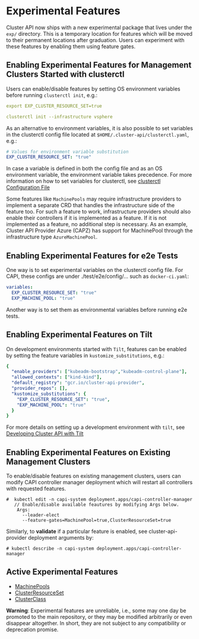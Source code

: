 # Experimental Features

Cluster API now ships with a new experimental package that lives under the `exp/` directory. This is a
temporary location for features which will be moved to their permanent locations after graduation. Users can experiment with these features by enabling them using feature gates.

## Enabling Experimental Features for Management Clusters Started with clusterctl

Users can enable/disable features by setting OS environment variables before running `clusterctl init`, e.g.:

```yaml
export EXP_CLUSTER_RESOURCE_SET=true

clusterctl init --infrastructure vsphere
```

As an alternative to environment variables, it is also possible to set variables in the clusterctl config file located at `$HOME/.cluster-api/clusterctl.yaml`, e.g.:
```yaml
# Values for environment variable substitution
EXP_CLUSTER_RESOURCE_SET: "true"
```
In case a variable is defined in both the config file and as an OS environment variable, the environment variable takes precedence.
For more information on how to set variables for clusterctl, see [clusterctl Configuration File](../../clusterctl/configuration.md)

Some features like `MachinePools` may require infrastructure providers to implement a separate CRD that handles the infrastructure side of the feature too.
For such a feature to work, infrastructure providers should also enable their controllers if it is implemented as a feature. If it is not implemented as a feature, no additional step is necessary.
As an example, Cluster API Provider Azure (CAPZ) has support for MachinePool through the infrastructure type `AzureMachinePool`.

## Enabling Experimental Features for e2e Tests

One way is to set experimental variables on the clusterctl config file. For CAPI, these configs are under ./test/e2e/config/... such as `docker-ci.yaml`:
```yaml
variables:
  EXP_CLUSTER_RESOURCE_SET: "true"
  EXP_MACHINE_POOL: "true"
```
Another way is to set them as environmental variables before running e2e tests.

## Enabling Experimental Features on Tilt

On development environments started with `Tilt`, features can be enabled by setting the feature variables in `kustomize_substitutions`, e.g.:

```yaml
{
  "enable_providers": ["kubeadm-bootstrap","kubeadm-control-plane"],
  "allowed_contexts": ["kind-kind"],
  "default_registry": "gcr.io/cluster-api-provider",
  "provider_repos": [],
  "kustomize_substitutions": {
    "EXP_CLUSTER_RESOURCE_SET": "true",
    "EXP_MACHINE_POOL": "true"
  }
}
```

For more details on setting up a development environment with `tilt`, see [Developing Cluster API with Tilt](../../developer/tilt.md)

## Enabling Experimental Features on Existing Management Clusters

To enable/disable features on existing management clusters, users can modify CAPI controller manager deployment which will restart all controllers with requested features.

```
#  kubectl edit -n capi-system deployment.apps/capi-controller-manager
   // Enable/disable available feautures by modifying Args below.
    Args:
      --leader-elect
      --feature-gates=MachinePool=true,ClusterResourceSet=true
```

Similarly, to **validate** if a particular feature is enabled, see cluster-api-provider deployment arguments by:

```
# kubectl describe -n capi-system deployment.apps/capi-controller-manager
```

## Active Experimental Features

* [MachinePools](./machine-pools.md)
* [ClusterResourceSet](./cluster-resource-set.md)
* [ClusterClass](./cluster-classes.md)

**Warning**: Experimental features are unreliable, i.e., some may one day be promoted to the main repository, or they may be modified arbitrarily or even disappear altogether.
In short, they are not subject to any compatibility or deprecation promise.
